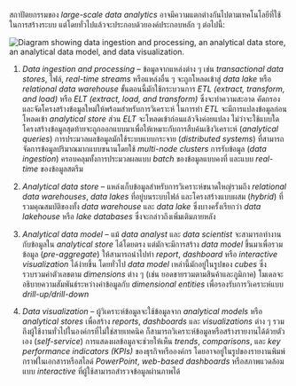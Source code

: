 
สถาปัตยกรรมของ _large-scale data analytics_ อาจมีความแตกต่างกันไปตามเทคโนโลยีที่ใช้ในการสร้างระบบ แต่โดยทั่วไปแล้วจะประกอบด้วยองค์ประกอบหลัก ๆ ต่อไปนี้:

![Diagram showing data ingestion and processing, an analytical data store, an analytical data model, and data visualization.](https://learn.microsoft.com/en-us/training/wwl-data-ai/examine-components-of-modern-data-warehouse/media/modern-data-warehousing.png)

1. _Data ingestion and processing_ – ข้อมูลจากแหล่งต่าง ๆ เช่น _transactional data stores_, ไฟล์, _real-time streams_ หรือแหล่งอื่น ๆ จะถูกโหลดเข้าสู่ _data lake_ หรือ _relational data warehouse_ ขั้นตอนนี้มักใช้กระบวนการ _ETL (extract, transform, and load)_ หรือ _ELT (extract, load, and transform)_ ซึ่งจะทำความสะอาด คัดกรอง และจัดโครงสร้างข้อมูลใหม่ให้พร้อมสำหรับการวิเคราะห์  ในการทำ _ETL_ จะมีการแปลงข้อมูลก่อนโหลดเข้า _analytical store_ ส่วน _ELT_ จะโหลดเข้าก่อนแล้วจึงค่อยแปลง  ไม่ว่าจะใช้แบบใด โครงสร้างข้อมูลสุดท้ายจะถูกออกแบบมาเพื่อให้เหมาะกับการสืบค้นเชิงวิเคราะห์ (_analytical queries_)  การประมวลผลข้อมูลมักใช้ระบบแบบกระจาย (_distributed systems_) ที่สามารถจัดการข้อมูลปริมาณมากแบบขนานโดยใช้ _multi-node clusters_  การรับข้อมูล (_data ingestion_) ครอบคลุมทั้งการประมวลผลแบบ _batch_ ของข้อมูลแบบคงที่ และแบบ _real-time_ ของข้อมูลสตรีม

2. _Analytical data store_ – แหล่งเก็บข้อมูลสำหรับการวิเคราะห์ขนาดใหญ่รวมถึง _relational data warehouses_, _data lakes_ ที่อยู่บนระบบไฟล์ และโครงสร้างแบบผสม (_hybrid_) ที่รวมคุณสมบัติของทั้ง _data warehouse_ และ _data lake_ ซึ่งบางครั้งเรียกว่า _data lakehouse_ หรือ _lake databases_ ซึ่งจะกล่าวถึงเพิ่มเติมภายหลัง

3. _Analytical data model_ – แม้ _data analyst_ และ _data scientist_ จะสามารถทำงานกับข้อมูลใน _analytical store_ ได้โดยตรง แต่มักจะมีการสร้าง _data model_ ขึ้นมาเพื่อรวมข้อมูล (_pre-aggregate_) ให้สามารถนำไปทำ _report_, _dashboard_ หรือ _interactive visualization_ ได้ง่ายขึ้น  โดยทั่วไป _data model_ เหล่านี้มักอยู่ในรูปของ _cubes_ ซึ่งรวบรวมค่าตัวเลขตาม _dimensions_ ต่าง ๆ (เช่น ยอดขายรวมตามสินค้าและภูมิภาค)  โมเดลจะอธิบายความสัมพันธ์ระหว่างค่าข้อมูลกับ _dimensional entities_ เพื่อรองรับการวิเคราะห์แบบ _drill-up/drill-down_

4. _Data visualization_ – ผู้วิเคราะห์ข้อมูลจะใช้ข้อมูลจาก _analytical models_ หรือ _analytical stores_ เพื่อสร้าง _reports_, _dashboards_ และ _visualizations_ ต่าง ๆ  รวมถึงผู้ใช้งานทั่วไปในองค์กรที่ไม่ใช่สายเทคนิค ก็สามารถวิเคราะห์ข้อมูลหรือสร้างรายงานได้ด้วยตัวเอง (_self-service_)  การแสดงผลข้อมูลจะช่วยให้เห็น _trends_, _comparisons_, และ _key performance indicators (KPIs)_ ของธุรกิจหรือองค์กร โดยอาจอยู่ในรูปของรายงานพิมพ์ กราฟในเอกสารหรือสไลด์ _PowerPoint_, _web-based dashboards_ หรือสภาพแวดล้อมแบบ _interactive_ ที่ผู้ใช้สามารถสำรวจข้อมูลผ่านภาพได้

